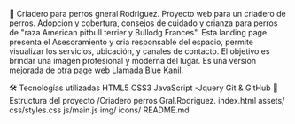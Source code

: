 🎉 Criadero para perros gneral Rodriguez.
Proyecto web para un criadero de perros. Adopcion y cobertura, consejos de cuidado y crianza para perros de "raza American pitbull terrier y Bullodg Frances". Esta landing page presenta el Asesoramiento y cria responsable del espacio, permite visualizar los servicios, ubicación, y canales de contacto. El objetivo es brindar una imagen profesional y moderna del lugar. Es una version mejorada de otra page web Llamada Blue Kanil.

🛠 Tecnologías utilizadas
HTML5
CSS3
JavaScript -Jquery
Git & GitHub
📁 Estructura del proyecto
/Criadero perros Gral.Rodriguez. index.html assets/ css/styles.css js/main.js img/ icons/ README.md
